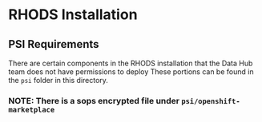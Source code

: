 # RHODS Installation

## PSI Requirements

There are certain components in the RHODS installation that the Data Hub team does not have permissions to deploy
These portions can be found in the `psi` folder in this directory.

### NOTE: There is a sops encrypted file under `psi/openshift-marketplace`
